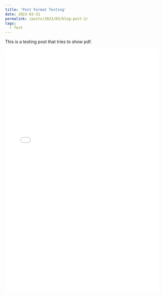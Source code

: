 ```yaml
---
title: 'Post Format Testing'
date: 2023-03-31
permalink: /posts/2023/03/blog-post-2/
tags:
  - Test
---
```


This is a testing post that tries to show pdf.

<iframe src="/files/pdf/Resume_LIN_Rui.pdf" width="100%" height="800" frameborder="no" border="0" marginwidth="0" marginheight="0"></iframe>
